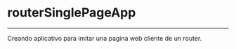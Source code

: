 # routerSinglePageApp

---------

Creando aplicativo para imitar una pagina web cliente de un router.
